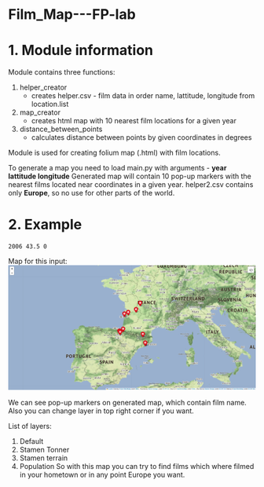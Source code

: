 # Film_Map---FP-lab
# 1. Module information
Module contains three functions:
 1. helper_creator
    * creates helper.csv - film data in order name, lattitude, longitude from location.list
 2. map_creator
    * creates html map with 10 nearest film locations for a given year
 3. distance_between_points
    * calculates distance between points by given coordinates in degrees
 
Module is used for creating folium map (.html) with film locations.

To generate a map you need to load main.py with arguments - **year lattitude longitude**
Generated map will contain 10 pop-up markers with the nearest films located near coordinates in a given year. 
helper2.csv contains only **Europe**, so no use for other parts of the world.
# 2. Example
    2006 43.5 0
Map for this input:
![Image](Example_map.png)

We can see pop-up markers on generated map, which contain film name. Also you can change layer in top right corner if you want.

List of layers:
 1. Default
 2. Stamen Tonner
 3. Stamen terrain
 4. Population
So with this map you can try to find films which where filmed in your hometown or in any point Europe you want.
 
